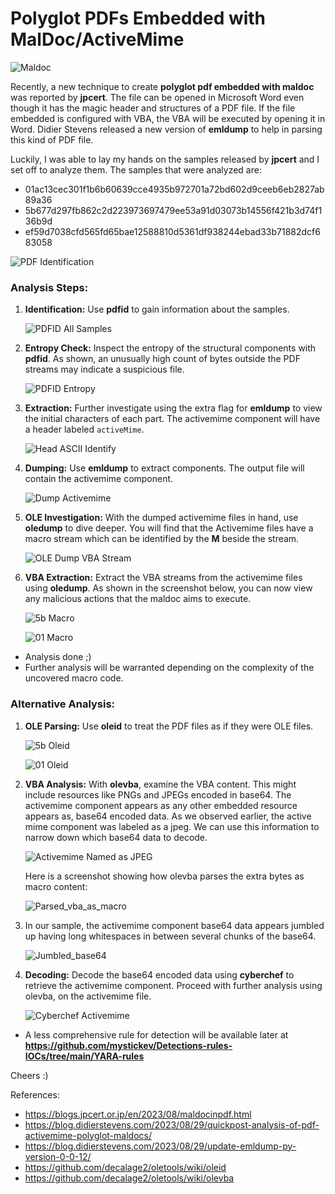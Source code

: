 # Polyglot PDFs Embedded with MalDoc/ActiveMime

![Maldoc](/assets/images/favicon/maldoc.jpg)

Recently, a new technique to create **polyglot pdf embedded with maldoc** was reported by **jpcert**. The file can be opened in Microsoft Word even though it has the magic header and structures of a PDF file. If the file embedded is configured with VBA, the VBA will be executed by opening it in Word. Didier Stevens released a new version of **emldump** to help in parsing this kind of PDF file. 

Luckily, I was able to lay my hands on the samples released by **jpcert** and I set off to analyze them. The samples that were analyzed are:

- 01ac13cec301f1b6b60639cce4935b972701a72bd602d9ceeb6eb2827ab89a36
- 5b677d297fb862c2d223973697479ee53a91d03073b14556f421b3d74f136b9d
- ef59d7038cfd565fd65bae12588810d5361df938244ebad33b71882dcf683058

![PDF Identification](/assets/images/favicon/pdf-identification.png)

### Analysis Steps:

1. **Identification:** Use **pdfid** to gain information about the samples.
   
   ![PDFID All Samples](/assets/images/favicon/pdfid-for-all-pdfs.png)
   
3. **Entropy Check:** Inspect the entropy of the structural components with **pdfid**. As shown, an unusually high count of bytes outside the PDF streams may indicate a suspicious file.
   
   ![PDFID Entropy](/assets/images/favicon/pdfid-entropy-of-all-samples.png)
   
4. **Extraction:** Further investigate using the extra flag for **emldump** to view the initial characters of each part. The activemime component will have a header labeled `activeMime`.
   
   ![Head ASCII Identify](/assets/images/favicon/activex-detect-emldump.png)
   
5. **Dumping:** Use **emldump** to extract components. The output file will contain the activemime component.
   
   ![Dump Activemime](/assets/images/favicon/dump-activemime.png)

6. **OLE Investigation:** With the dumped activemime files in hand, use **oledump** to dive deeper. You will find that the Activemime files have a macro stream which can be identified by the **M** beside the stream.
    
   ![OLE Dump VBA Stream](/assets/images/favicon/oledump-vba-stream.png)
   
7. **VBA Extraction:** Extract the VBA streams from the activemime files using **oledump**. As shown in the screenshot below, you can now view any malicious actions that the maldoc aims to execute.
    
   ![5b Macro](/assets/images/favicon/5b_macro.png)

   ![01 Macro](/assets/images/favicon/01_macro.png)
   
* Analysis done ;)
* Further analysis will be warranted depending on the complexity of the uncovered macro code.

### Alternative Analysis:

1. **OLE Parsing:** Use **oleid** to treat the PDF files as if they were OLE files.
   
   ![5b Oleid](/assets/images/favicon/oleid-for-malpolyglot5a.png)
   
   ![01 Oleid](/assets/images/favicon/01ac-oleid.png)
   
2. **VBA Analysis:** With **olevba**, examine the VBA content. This might include resources like PNGs and JPEGs encoded in base64. The activemime component appears as any other embedded resource appears as, base64 encoded data. As we observed earlier, the active mime component was labeled as a jpeg. We can use this information to narrow down which base64 data to decode. 
   
   ![Activemime Named as JPEG](/assets/images/favicon/activemime-named-as-jpeg.png)

   Here is a screenshot showing how olevba parses the extra bytes as macro content:
   
   ![Parsed_vba_as_macro](/assets/images/favicon/detected-pdf-structure-as-macro.png)

3. In our sample, the activemime component base64 data appears jumbled up having long whitespaces in between several chunks of the base64.

   ![Jumbled_base64](/assets/images/favicon/jumbled-olevba.png)
   
4. **Decoding:** Decode the base64 encoded data using **cyberchef** to retrieve the activemime component. Proceed with further analysis using olevba, on the activemime file.
   
   ![Cyberchef Activemime](/assets/images/favicon/cyerchef-decode-activemime.png)

* A less comprehensive rule for detection will be available later at **https://github.com/mystickev/Detections-rules-IOCs/tree/main/YARA-rules**

Cheers :)

References:
* https://blogs.jpcert.or.jp/en/2023/08/maldocinpdf.html
* https://blog.didierstevens.com/2023/08/29/quickpost-analysis-of-pdf-activemime-polyglot-maldocs/
* https://blog.didierstevens.com/2023/08/29/update-emldump-py-version-0-0-12/
* https://github.com/decalage2/oletools/wiki/oleid
* https://github.com/decalage2/oletools/wiki/olevba
